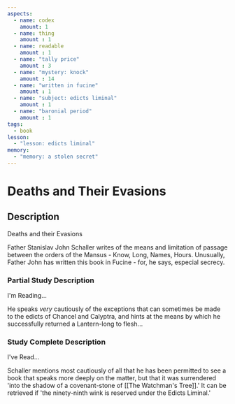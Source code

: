 ```yaml
---
aspects: 
  - name: codex
    amount: 1
  - name: thing
    amount : 1
  - name: readable
    amount : 1
  - name: "tally price"
    amount : 3
  - name: "mystery: knock"
    amount : 14
  - name: "written in fucine"
    amount : 1
  - name: "subject: edicts liminal"
    amount : 1
  - name: "baronial period"
    amount : 1
tags:
  - book
lesson:
  - "lesson: edicts liminal"
memory:
  - "memory: a stolen secret"
---
```


# Deaths and Their Evasions

## Description
Deaths and their Evasions

Father Stanislav John Schaller writes of the means and limitation of passage between the orders of the Mansus - Know, Long, Names, Hours. Unusually, Father John has written this book in Fucine - for, he says, especial secrecy.
### Partial Study Description
I'm Reading...

He speaks <i>very</i> cautiously of the exceptions that can sometimes be made to the edicts of Chancel and Calyptra, and hints at the means by which he successfully returned a Lantern-long to flesh...
### Study Complete Description
I've Read...

Schaller mentions most cautiously of all that he has been permitted to see a book that speaks more deeply on the matter, but that it was surrendered 'into the shadow of a covenant-stone of [[The Watchman's Tree]].' It can be retrieved if 'the ninety-ninth wink is reserved under the Edicts Liminal.'